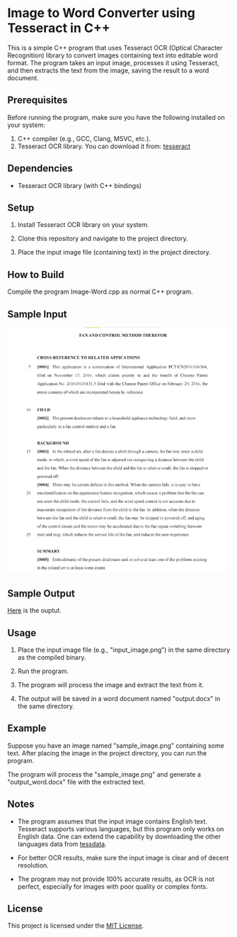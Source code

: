 # Image to Word Converter using Tesseract in C++

This is a simple C++ program that uses Tesseract OCR (Optical Character Recognition) library to convert images containing text into editable word format. The program takes an input image, processes it using Tesseract, and then extracts the text from the image, saving the result to a word document.

## Prerequisites

Before running the program, make sure you have the following installed on your system:

1. C++ compiler (e.g., GCC, Clang, MSVC, etc.).
2. Tesseract OCR library. You can download it from: [tesseract](https://github.com/tesseract-ocr/tesseract)


## Dependencies

- Tesseract OCR library (with C++ bindings)

## Setup

1. Install Tesseract OCR library on your system.

2. Clone this repository and navigate to the project directory.

3. Place the input image file (containing text) in the project directory.

## How to Build
Compile the program Image-Word.cpp as normal C++ program.

## Sample Input
![sample out put](./sample.png)

## Sample Output
[Here](./Sample_Output.docx) is the ouptut.
## Usage

1. Place the input image file (e.g., "input_image.png") in the same directory as the compiled binary.

2. Run the program.

3. The program will process the image and extract the text from it.

4. The output will be saved in a word document named "output.docx" in the same directory.

## Example

Suppose you have an image named "sample_image.png" containing some text. After placing the image in the project directory, you can run the program. 

The program will process the "sample_image.png" and generate a "output_word.docx" file with the extracted text.

## Notes

- The program assumes that the input image contains English text. Tesseract supports various languages, but this program only works on English data. One can extend the capability by downloading the other languages data from [tessdata](https://github.com/tesseract-ocr/tessdata).
  
- For better OCR results, make sure the input image is clear and of decent resolution.

- The program may not provide 100% accurate results, as OCR is not perfect, especially for images with poor quality or complex fonts.


## License

This project is licensed under the [MIT License](LICENSE).
